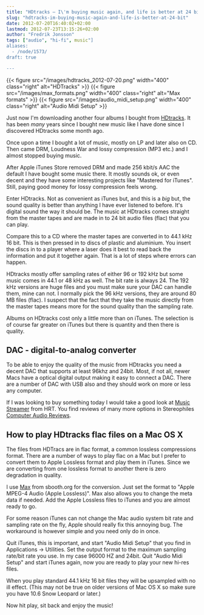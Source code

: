 ```yaml
---
title: "HDtracks – I\'m buying music again, and life is better at 24 bit"
slug: "hdtracks-im-buying-music-again-and-life-is-better-at-24-bit"
date: 2012-07-20T16:40:02+02:00
lastmod: 2012-07-23T13:15:26+02:00
author: "Fredrik Jonsson"
tags: ["audio", "hi-fi", music"]
aliases:
  - /node/1573/
draft: true

---
```


{{< figure src="/images/hdtracks_2012-07-20.png" width="400" class="right" alt="HDTracks" >}}
{{< figure src="/images/max_formats.png" width="400" class="right" alt="Max formats" >}}
{{< figure src="/images/audio_midi_setup.png" width="400" class="right" alt="Audio Midi Setup" >}}

Just now I'm downloading another four albums I bought from [HDtracks](https://www.HDtracks.com/). It has been *many* years since I bought new music like I have done since I discovered HDtracks some month ago.

Once upon a time I bought a lot of music, mostly on LP and later also on CD. Then came DRM, Loudness War and lossy compression (MP3 etc.) and I almost stopped buying music.

After Apple iTunes Store removed DRM and made 256 kbit/s AAC the default I have bought some music there. It mostly sounds ok, or even decent and they have some interesting projects like "Mastered for iTunes". Still, paying good money for lossy compression feels wrong.

Enter HDtracks. Not as convenient as iTunes but, and this is a *big* but, the sound quality is better than anything I have ever listened to before. It's digital sound the way it should be. The music at HDtracks comes straight from the master tapes and are made in to 24 bit audio files (flac) that you can play.

Compare this to a CD where the master tapes are converted in to 44.1 kHz 16 bit. This is then pressed in to discs of plastic and aluminium. You insert the discs in to a player where a laser does it best to read back the information and put it together again. That is a lot of steps where errors can happen.

HDtracks mostly offer sampling rates of either 96 or 192 kHz but some music comes in 44.1 or 48 kHz as well. The bit rate is always 24. The 192 kHz versions are huge files and you must make sure your DAC can handle them, mine can not. I normally pick the 96 kHz versions, they are around 80 MB files (flac). I suspect that the fact that they take the music directly from the master tapes means more for the sound quality than the sampling rate.

Albums on HDtracks cost only a little more than on iTunes. The selection is of course far greater on iTunes but there is quantity and then there is quality.

## DAC - digital-to-analog converter

To be able to enjoy the quality of the music from HDtracks you need a decent DAC that supports at least 96khz and 24bit. Most, if not all, newer Macs have a optical digital output making it easy to connect a DAC. There are a number of DAC with USB also and they should work on more or less any computer.

If I was looking to buy something today I would take a good look at [Music Streamer](http://highresolutiontechnologies.com/) from HRT. You find reviews of many more options in Stereophiles [Computer Audio Reviews](http://www.stereophile.com/category/computer-audio-reviews/).

## How to play HDtracks flac files on a Mac OS X

The files from HDTracs are in flac format, a common lossless compressions format. There are a number of ways to play flac on a Mac but I prefer to convert them to Apple Lossless format and play them in iTunes. Since we are converting from one lossless format to another there is zero degradation in quality.

I use [Max](http://sbooth.org/Max/) from sbooth.org for the conversion. Just set the format to "Apple MPEG-4 Audio (Apple Lossless)". Max also allows you to change the meta data if needed. Add the Apple Lossless files to iTunes and you are almost ready to go.

For some reason iTunes can not change the Mac audio system bit rate and sampling rate on the fly, Apple should really fix this annoying bug. The workaround is however simple and you need only do in once.

Quit iTunes, this is important, and start "Audio Midi Setup" that you find in Applications -> Utilities. Set the output format to the maximum sampling rate/bit rate you use. In my case 96000 HZ and 24bit. Quit "Audio Midi Setup" and start iTunes again, now you are ready to play your new hi-res files.

When you play standard 44.1 kHz 16 bit files they will be upsampled with no ill effect. (This may not be true on older versions of Mac OS X so make sure you have 10.6 Snow Leopard or later.)

Now hit play, sit back and enjoy the music!

